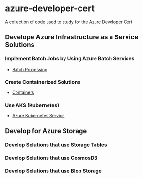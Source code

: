 # azure-developer-cert
A collection of code used to study for the Azure Developer Cert

## Develope Azure Infrastructure as a Service Solutions

### Implement Batch Jobs by Using Azure Batch Services
* [Batch Processing](https://github.com/DRpandaMD/azure-developer-cert/tree/master/IaaS/batch)

### Create Containerized Solutions 
* [Containers](https://github.com/DRpandaMD/azure-developer-cert/tree/master/IaaS/Docker)

### Use AKS (Kubernetes)
* [Azure Kubernetes Service](https://github.com/DRpandaMD/azure-developer-cert/tree/master/IaaS/Kubernetes)


## Develop for Azure Storage

### Develop Solutions that use Storage Tables


### Develop Solutions that use CosmosDB


### Develop Solutions that use Blob Storage
